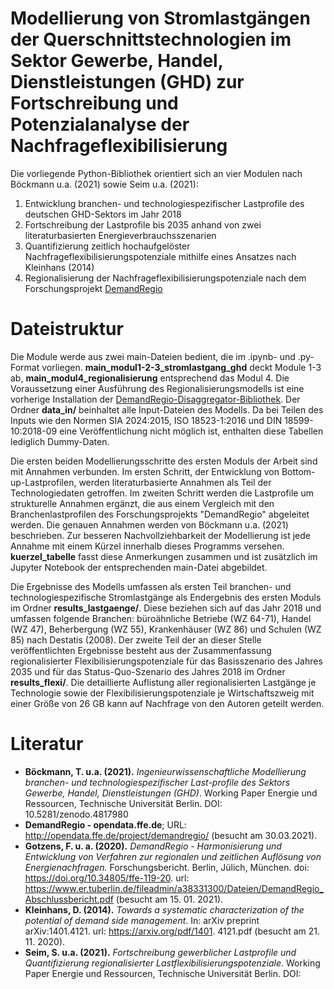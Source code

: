 # Modellierung von Stromlastgängen der Querschnittstechnologien im Sektor Gewerbe, Handel, Dienstleistungen (GHD) zur Fortschreibung und Potenzialanalyse der Nachfrageflexibilisierung

Die vorliegende Python-Bibliothek orientiert sich an vier Modulen nach Böckmann u.a. (2021) sowie Seim u.a. (2021):
1. Entwicklung branchen- und technologiespezifischer Lastprofile des deutschen GHD-Sektors im Jahr 2018
2. Fortschreibung der Lastprofile bis 2035 anhand von zwei literaturbasierten Energieverbrauchsszenarien
3. Quantifizierung zeitlich hochaufgelöster Nachfrageflexibilisierungspotenziale mithilfe eines Ansatzes nach Kleinhans (2014)
4. Regionalisierung der Nachfrageflexibilisierungspotenziale nach dem Forschungsprojekt [DemandRegio](https://github.com/DemandRegioTeam/disaggregator)
    
# Dateistruktur

Die Module werde aus zwei main-Dateien bedient, die im .ipynb- und .py-Format vorliegen. **main_modul1-2-3_stromlastgang_ghd** deckt Module 1-3 ab, **main_modul4_regionalisierung** entsprechend das Modul 4. Die Voraussetzung einer Ausführung des Regionalisierungsmodells ist eine vorherige Installation der [DemandRegio-Disaggregator-Bibliothek](https://github.com/DemandRegioTeam/disaggregator). Der Ordner **data_in/** beinhaltet alle Input-Dateien des Modells. Da bei Teilen des Inputs wie den Normen SIA 2024:2015, ISO 18523-1:2016 und DIN 18599-10:2018-09 eine Veröffentlichung nicht möglich ist, enthalten diese Tabellen lediglich Dummy-Daten. 

Die ersten beiden Modellierungsschritte des ersten Moduls der Arbeit sind mit Annahmen verbunden. Im ersten Schritt, der Entwicklung von Bottom-up-Lastprofilen, werden literaturbasierte Annahmen als Teil der Technologiedaten getroffen. Im zweiten Schritt werden die Lastprofile um strukturelle Annahmen ergänzt, die aus einem Vergleich mit den Branchenlastprofilen des Forschungsprojekts "DemandRegio" abgeleitet werden. Die genauen Annahmen werden von Böckmann u.a. (2021) beschrieben. Zur besseren Nachvollziehbarkeit der Modellierung ist jede Annahme mit einem Kürzel innerhalb dieses Programms versehen. **kuerzel_tabelle** fasst diese Anmerkungen zusammen und ist zusätzlich im Jupyter Notebook der entsprechenden main-Datei abgebildet. 

Die Ergebnisse des Modells umfassen als ersten Teil branchen- und technologiespezifische Stromlastgänge als Endergebnis des ersten Moduls im Ordner **results_lastgaenge/**. Diese beziehen sich auf das Jahr 2018 und umfassen folgende Branchen: büroähnliche Betriebe (WZ 64-71), Handel (WZ 47), Beherbergung (WZ 55), Krankenhäuser (WZ 86) und Schulen (WZ 85) nach Destatis (2008). Der zweite Teil der an dieser Stelle veröffentlichten Ergebnisse besteht aus der Zusammenfassung regionalisierter Flexibilisierungspotenziale für das Basisszenario des Jahres 2035 und für das Status-Quo-Szenario des Jahres 2018 im Ordner **results_flexi/**. Die detaillierte Auflistung aller regionalisierten Lastgänge je Technologie sowie der Flexibilisierungspotenziale je Wirtschaftszweig mit einer Größe von 26 GB kann auf Nachfrage von den Autoren geteilt werden.

# Literatur

- **Böckmann, T. u.a. (2021).** *Ingenieurwissenschaftliche Modellierung branchen- und technologiespezifischer Last-profile des Sektors Gewerbe, Handel, Dienstleistungen (GHD)*. Working Paper Energie und Ressourcen, Technische Universität Berlin. DOI: 10.5281/zenodo.4817980
- **DemandRegio - opendata.ffe.de**; URL: http://opendata.ffe.de/project/demandregio/ (besucht am 30.03.2021).
- **Gotzens, F. u. a. (2020).** *DemandRegio - Harmonisierung und Entwicklung von Verfahren zur regionalen und zeitlichen Auflösung von Energienachfragen.* Forschungsbericht. Berlin, Jülich, München. doi: https://doi.org/10.34805/ffe-119-20. url: https://www.er.tuberlin.de/fileadmin/a38331300/Dateien/DemandRegio_Abschlussbericht.pdf (besucht am 15. 01. 2021).
- **Kleinhans, D. (2014).** *Towards a systematic characterization of the potential of demand side management*. In: arXiv preprint arXiv:1401.4121. url: https://arxiv.org/pdf/1401.
4121.pdf (besucht am 21. 11. 2020).
- **Seim, S. u.a. (2021).** *Fortschreibung gewerblicher Lastprofile und Quantifizierung regionalisierter Lastflexibilisierungspotenziale*. Working Paper Energie und Ressourcen, Technische Universität Berlin. DOI: 
